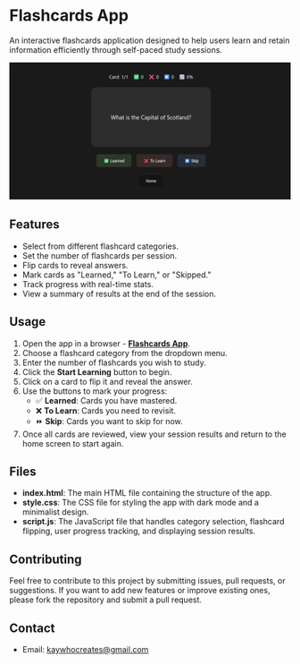 # Flashcards App

An interactive flashcards application designed to help users learn and retain information efficiently through self-paced study sessions.

[![App Image](Non-App/App%20Image.png)](https://kay-who-codes.github.io/flashcards)

## Features

- Select from different flashcard categories.
- Set the number of flashcards per session.
- Flip cards to reveal answers.
- Mark cards as "Learned," "To Learn," or "Skipped."
- Track progress with real-time stats.
- View a summary of results at the end of the session.

## Usage

1. Open the app in a browser - **[Flashcards App](https://kay-who-codes.github.io/flashcards)**.
2. Choose a flashcard category from the dropdown menu.
3. Enter the number of flashcards you wish to study.
4. Click the **Start Learning** button to begin.
5. Click on a card to flip it and reveal the answer.
6. Use the buttons to mark your progress:
   - ✅ **Learned**: Cards you have mastered.
   - ❌ **To Learn**: Cards you need to revisit.
   - ⏩ **Skip**: Cards you want to skip for now.
7. Once all cards are reviewed, view your session results and return to the home screen to start again.

## Files

- **index.html**: The main HTML file containing the structure of the app.
- **style.css**: The CSS file for styling the app with dark mode and a minimalist design.
- **script.js**: The JavaScript file that handles category selection, flashcard flipping, user progress tracking, and displaying session results.

## Contributing

Feel free to contribute to this project by submitting issues, pull requests, or suggestions. If you want to add new features or improve existing ones, please fork the repository and submit a pull request.

## Contact

- Email: [kaywhocreates@gmail.com](mailto:kaywhocreates@gmail.com)
